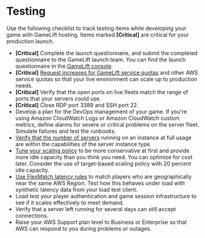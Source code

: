 # Testing<a name="gamelift_quickstart_customservers_test_checklist"></a>

Use the following checklist to track testing items while developing your game with GameLift hosting\. Items marked **\[Critical\]** are critical for your production launch\.
+ **\[Critical\]** Complete the launch questionnaire, and submit the completed questionnaire to the GameLift launch team\. You can find the launch questionnaire in the [GameLift console](https://console.aws.amazon.com/gamelift/prepare-to-launch)\.
+ **\[Critical\]** [Request increases for GameLift service quotas](limits-regions.md) and other AWS service quotas so that your live environment can scale up to production needs\.
+ **\[Critical\]** Verify that the open ports on live fleets match the range of ports that your servers could use\.
+ **\[Critical\]** Close RDP port 3389 and SSH port 22\.
+ Develop a plan for the DevOps management of your game\. If you're using Amazon CloudWatch Logs or Amazon CloudWatch custom metrics, define alarms for severe or critical problems on the server fleet\. Simulate failures and test the runbooks\.
+ [Verify that the number of servers](gamelift-compute.md) running on an instance at full usage are within the capabilities of the server instance type\.
+ [Tune your scaling policy](fleets-manage-capacity.md) to be more conservative at first and provide more idle capacity than you think you need\. You can optimize for cost later\. Consider the use of target\-based scaling policy with 20 percent idle capacity\.
+ [Use FlexMatch latency rules](https://docs.aws.amazon.com/gamelift/latest/flexmatchguide/match-intro.html) to match players who are geographically near the same AWS Region\. Test how this behaves under load with synthetic latency data from your load test client\.
+ Load test your player authentication and game session infrastructure to see if it scales effectively to meet demand\.
+ Verify that a server left running for several days can still accept connections\.
+ Raise your AWS Support plan level to Business or Enterprise so that AWS can respond to you during problems or outages\.